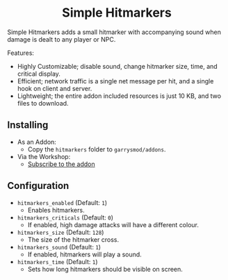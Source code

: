 <h1 align="center">Simple Hitmarkers</h1>

Simple Hitmarkers adds a small hitmarker with accompanying sound when damage is dealt to any player or NPC.

Features:

- Highly Customizable; disable sound, change hitmarker size, time, and critical display.
- Efficient; network traffic is a single net message per hit, and a single hook on client and server.
- Lightweight; the entire addon included resources is just 10 KB, and two files to download.

## Installing

- As an Addon:
	- Copy the `hitmarkers` folder to `garrysmod/addons`.
- Via the Workshop:
	- [Subscribe to the
	  addon](http://steamcommunity.com/sharedfiles/filedetails/?id=950493639)

## Configuration

- `hitmarkers_enabled` (Default: `1`)
	- Enables hitmarkers.
- `hitmarkers_criticals` (Default: `0`)
	- If enabled, high damage attacks will have a different colour.
- `hitmarkers_size` (Default: `128`)
	- The size of the hitmarker cross.
- `hitmarkers_sound` (Default: `1`)
	- If enabled, hitmarkers will play a sound.
- `hitmarkers_time` (Default: `1`)
	- Sets how long hitmarkers should be visible on screen.
